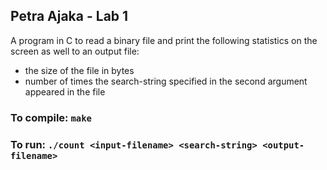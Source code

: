 ## Petra Ajaka - Lab 1

A	program	in C	to	read	a	binary	file	and	print	the	following	statistics	on	the	screen as	well	to	an	output	file:
* the	size	of	the	file	in	bytes
* number	of	times	the	search-string	specified	in	the	second	argument	appeared	in	the	file		

### To compile: `make`
### To run: `./count <input-filename> <search-string> <output-filename>`
